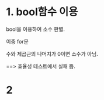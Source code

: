 # 1. bool함수 이용
<p> bool을 이용하여 소수 판별.
<p>이중 for문
<p> 수와 제곱근의 나머지가 0이면 소수가 아님.

==> 효율성 테스트에서 실패 뜸.

# 2
